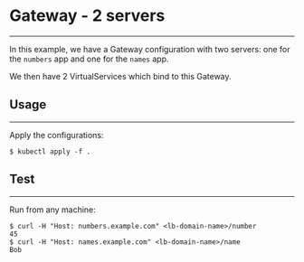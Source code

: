 # Gateway - 2 servers
---

In this example, we have a Gateway configuration with two servers: one for the `numbers` app
and one for the `names` app.

We then have 2 VirtualServices which bind to this Gateway.

## Usage
---
Apply the configurations:
```
$ kubectl apply -f .
```

## Test
---

Run from any machine:
```
$ curl -H "Host: numbers.example.com" <lb-domain-name>/number
45
$ curl -H "Host: names.example.com" <lb-domain-name>/name
Bob
```


